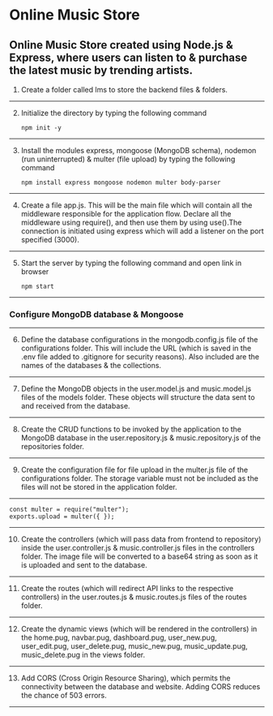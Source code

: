 # Online Music Store

## Online Music Store created using Node.js &amp; Express, where users can listen to &amp; purchase the latest music by trending artists.

1. Create a folder called lms to store the backend files & folders.

---

2. Initialize the directory by typing the following command

   `npm init -y`

---

3. Install the modules express, mongoose (MongoDB schema), nodemon (run uninterrupted) & multer (file upload) by typing the following command

   `npm install express mongoose nodemon multer body-parser`

---

4. Create a file app.js. This will be the main file which will contain all the middleware responsible for the application flow. Declare all the middleware using require(), and then use them by using use().The connection is initiated using express which will add a listener on the port specified (3000).

---

5. Start the server by typing the following command and open link in browser

   `npm start`

---

### Configure MongoDB database & Mongoose

---

6. Define the database configurations in the mongodb.config.js file of the configurations folder. This will include the URL (which is saved in the .env file added to .gitignore for security reasons). Also included are the names of the databases & the collections.

---

7. Define the MongoDB objects in the user.model.js and music.model.js files of the models folder. These objects will structure the data sent to and received from the database.

---

8. Create the CRUD functions to be invoked by the application to the MongoDB database in the user.repository.js & music.repository.js of the repositories folder.

---

9. Create the configuration file for file upload in the multer.js file of the configurations folder. The storage variable must not be included as the files will not be stored in the application folder.

---

    const multer = require("multer");
    exports.upload = multer({ });

---

10. Create the controllers (which will pass data from frontend to repository) inside the user.controller.js & music.controller.js files in the controllers folder. The image file will be converted to a base64 string as soon as it is uploaded and sent to the database.

---

11. Create the routes (which will redirect API links to the respective controllers) in the user.routes.js & music.routes.js files of the routes folder.

---

12. Create the dynamic views (which will be rendered in the controllers) in the home.pug, navbar.pug, dashboard.pug, user_new.pug, user_edit.pug, user_delete.pug, music_new.pug, music_update.pug, music_delete.pug in the views folder.

---

13. Add CORS (Cross Origin Resource Sharing), which permits the connectivity between the database and website. Adding CORS reduces the chance of 503 errors.

---
